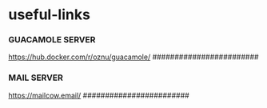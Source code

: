 # useful-links


### GUACAMOLE SERVER ###
https://hub.docker.com/r/oznu/guacamole/
########################

###   MAIL SERVER    ###
https://mailcow.email/
########################
